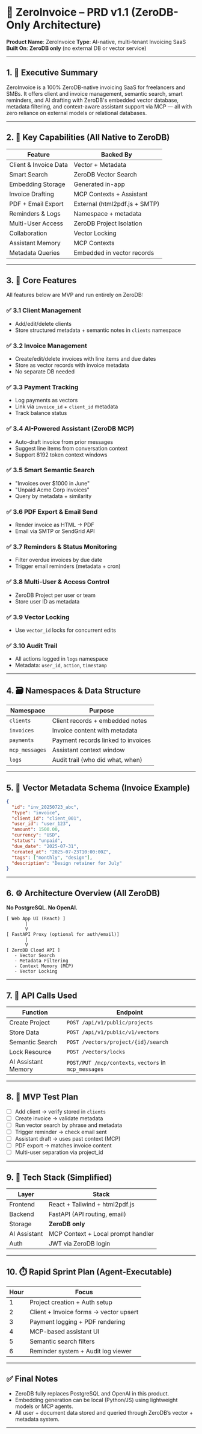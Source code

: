 # 🧾 ZeroInvoice – PRD v1.1 (ZeroDB-Only Architecture)

**Product Name**: ZeroInvoice
**Type**: AI-native, multi-tenant Invoicing SaaS
**Built On**: **ZeroDB only** (no external DB or vector service)

---

## 1. 🎯 Executive Summary

ZeroInvoice is a 100% ZeroDB-native invoicing SaaS for freelancers and SMBs. It offers client and invoice management, semantic search, smart reminders, and AI drafting with ZeroDB's embedded vector database, metadata filtering, and context-aware assistant support via MCP — all with zero reliance on external models or relational databases.

---

## 2. 🔑 Key Capabilities (All Native to ZeroDB)

| Feature               | Backed By                     |
| --------------------- | ----------------------------- |
| Client & Invoice Data | Vector + Metadata             |
| Smart Search          | ZeroDB Vector Search          |
| Embedding Storage     | Generated in-app              |
| Invoice Drafting      | MCP Contexts + Assistant      |
| PDF + Email Export    | External (html2pdf.js + SMTP) |
| Reminders & Logs      | Namespace + metadata          |
| Multi-User Access     | ZeroDB Project Isolation      |
| Collaboration         | Vector Locking                |
| Assistant Memory      | MCP Contexts                  |
| Metadata Queries      | Embedded in vector records    |

---

## 3. 🧠 Core Features

All features below are MVP and run entirely on ZeroDB:

### ✅ 3.1 Client Management

* Add/edit/delete clients
* Store structured metadata + semantic notes in `clients` namespace

### ✅ 3.2 Invoice Management

* Create/edit/delete invoices with line items and due dates
* Store as vector records with invoice metadata
* No separate DB needed

### ✅ 3.3 Payment Tracking

* Log payments as vectors
* Link via `invoice_id` + `client_id` metadata
* Track balance status

### ✅ 3.4 AI-Powered Assistant (ZeroDB MCP)

* Auto-draft invoice from prior messages
* Suggest line items from conversation context
* Support 8192 token context windows

### ✅ 3.5 Smart Semantic Search

* "Invoices over \$1000 in June"
* "Unpaid Acme Corp invoices"
* Query by metadata + similarity

### ✅ 3.6 PDF Export & Email Send

* Render invoice as HTML → PDF
* Email via SMTP or SendGrid API

### ✅ 3.7 Reminders & Status Monitoring

* Filter overdue invoices by due date
* Trigger email reminders (metadata + cron)

### ✅ 3.8 Multi-User & Access Control

* ZeroDB Project per user or team
* Store user ID as metadata

### ✅ 3.9 Vector Locking

* Use `vector_id` locks for concurrent edits

### ✅ 3.10 Audit Trail

* All actions logged in `logs` namespace
* Metadata: `user_id`, `action`, `timestamp`

---

## 4. 🗃️ Namespaces & Data Structure

| Namespace      | Purpose                            |
| -------------- | ---------------------------------- |
| `clients`      | Client records + embedded notes    |
| `invoices`     | Invoice content with metadata      |
| `payments`     | Payment records linked to invoices |
| `mcp_messages` | Assistant context window           |
| `logs`         | Audit trail (who did what, when)   |

---

## 5. 🧾 Vector Metadata Schema (Invoice Example)

```json
{
  "id": "inv_20250723_abc",
  "type": "invoice",
  "client_id": "client_001",
  "user_id": "user_123",
  "amount": 1500.00,
  "currency": "USD",
  "status": "unpaid",
  "due_date": "2025-07-31",
  "created_at": "2025-07-23T10:00:00Z",
  "tags": ["monthly", "design"],
  "description": "Design retainer for July"
}
```

---

## 6. ⚙️ Architecture Overview (All ZeroDB)

**No PostgreSQL. No OpenAI.**

```
[ Web App UI (React) ]
       |
       V
[ FastAPI Proxy (optional for auth/email)]
       |
       V
[ ZeroDB Cloud API ]
   - Vector Search
   - Metadata Filtering
   - Context Memory (MCP)
   - Vector Locking
```

---

## 7. 🔌 API Calls Used

| Function            | Endpoint                                              |
| ------------------- | ----------------------------------------------------- |
| Create Project      | `POST /api/v1/public/projects`                        |
| Store Data          | `POST /api/v1/public/v1/vectors`                      |
| Semantic Search     | `POST /vectors/project/{id}/search`                   |
| Lock Resource       | `POST /vectors/locks`                                 |
| AI Assistant Memory | `POST/PUT /mcp/contexts`, `vectors` in `mcp_messages` |

---

## 8. 🧪 MVP Test Plan

* [ ] Add client → verify stored in `clients`
* [ ] Create invoice → validate metadata
* [ ] Run vector search by phrase and metadata
* [ ] Trigger reminder → check email sent
* [ ] Assistant draft → uses past context (MCP)
* [ ] PDF export → matches invoice content
* [ ] Multi-user separation via project\_id

---

## 9. 🧱 Tech Stack (Simplified)

| Layer        | Stack                              |
| ------------ | ---------------------------------- |
| Frontend     | React + Tailwind + html2pdf.js     |
| Backend      | FastAPI (API routing, email)       |
| Storage      | **ZeroDB only**                    |
| AI Assistant | MCP Context + Local prompt handler |
| Auth         | JWT via ZeroDB login               |

---

## 10. ⏱️ Rapid Sprint Plan (Agent-Executable)

| Hour | Focus                                  |
| ---- | -------------------------------------- |
| 1    | Project creation + Auth setup          |
| 2    | Client + Invoice forms → vector upsert |
| 3    | Payment logging + PDF rendering        |
| 4    | MCP-based assistant UI                 |
| 5    | Semantic search filters                |
| 6    | Reminder system + Audit log viewer     |

---

## ✅ Final Notes

* ZeroDB fully replaces PostgreSQL and OpenAI in this product.
* Embedding generation can be local (Python/JS) using lightweight models or MCP agents.
* All user + document data stored and queried through ZeroDB’s vector + metadata system.

---
